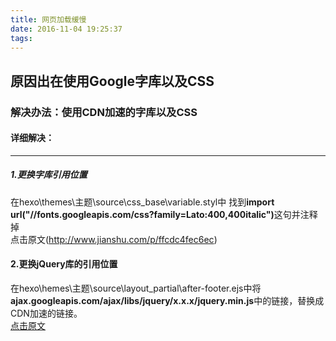 ```yaml
---
title: 网页加载缓慢
date: 2016-11-04 19:25:37
tags:
---
```

## 原因出在使用Google字库以及CSS
### 解决办法：使用CDN加速的字库以及CSS
#### 详细解决：
*****
##### 1.更换字库引用位置
在hexo\themes\主题\source\css_base\variable.styl中
找到<b>import url("//fonts.googleapis.com/css?family=Lato:400,400italic")</b>这句并注释掉
<br>点击原文(http://www.jianshu.com/p/ffcdc4fec6ec)
<br>
#### 2.更换jQuery库的引用位置
在hexo\hemes\主题\source\layout\_partial\after-footer.ejs中将
    <b>ajax.googleapis.com/ajax/libs/jquery/x.x.x/jquery.min.js</b>中的链接，替换成CDN加速的链接。
<br>[点击原文](http://www.jianshu.com/p/ffcdc4fec6ec)
